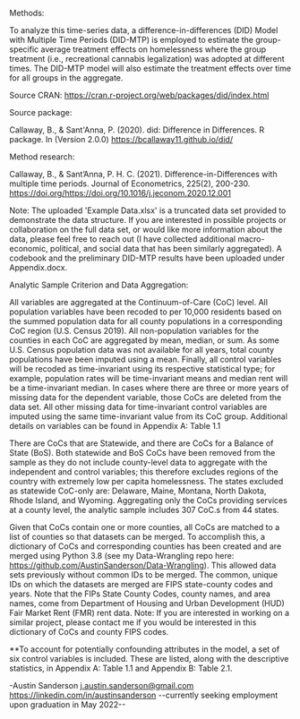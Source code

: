Methods:

To analyze this time-series data, a difference-in-differences (DID) Model with Multiple Time Periods (DID-MTP) is employed to estimate the group-specific average treatment effects on homelessness where the group treatment (i.e., recreational cannabis legalization) was adopted at different times. The DID-MTP model will also estimate the treatment effects over time for all groups in the aggregate.

Source CRAN: https://cran.r-project.org/web/packages/did/index.html

Source package:

Callaway, B., & Sant'Anna, P. (2020). did: Difference in Differences. R package. In (Version
  2.0.0) https://bcallaway11.github.io/did/

Method research:

Callaway, B., & Sant’Anna, P. H. C. (2021). Difference-in-Differences with multiple time
  periods. Journal of Econometrics, 225(2), 200-230.
  https://doi.org/https://doi.org/10.1016/j.jeconom.2020.12.001

Note: The uploaded 'Example Data.xlsx' is a truncated data set provided to demonstrate the data structure. If you are interested in possible projects or collaboration on the full data set, or would like more information about the data, please feel free to reach out (I have collected additional macro-economic, political, and social data that has been similarly aggregated). A codebook and the preliminary DID-MTP results have been uploaded under Appendix.docx.

Analytic Sample Criterion and Data Aggregation:

All variables are aggregated at the Continuum-of-Care (CoC) level. All population variables have been recoded to per 10,000 residents based on the summed population data for all county populations in a corresponding CoC region (U.S. Census 2019). All non-population variables for the counties in each CoC are aggregated by mean, median, or sum. As some U.S. Census population data was not available for all years, total county populations have been imputed using a mean. Finally, all control variables will be recoded as time-invariant using its respective statistical type; for example, population rates will be time-invariant means and median rent will be a time-invariant median. In cases where there are three or more years of missing data for the dependent variable, those CoCs are deleted from the data set. All other missing data for time-invariant control variables are imputed using the same time-invariant value from its CoC group. Additional details on variables can be found in Appendix A: Table 1.1

There are CoCs that are Statewide, and there are CoCs for a Balance of State (BoS). Both statewide and BoS CoCs have been removed from the sample as they do not include county-level data to aggregate with the independent and control variables; this therefore excludes regions of the country with extremely low per capita homelessness. The states excluded as statewide CoC-only are: Delaware, Maine, Montana, North Dakota, Rhode Island, and Wyoming. Aggregating only the CoCs providing services at a county level, the analytic sample includes 307 CoC.s from 44 states.

Given that CoCs contain one or more counties, all CoCs are matched to a list of counties so that datasets can be merged. To accomplish this, a dictionary of CoCs and corresponding counties has been created and are merged using Python 3.8 (see my Data-Wrangling repo here: https://github.com/AustinSanderson/Data-Wrangling). This allowed data sets previously without common IDs to be merged.  The common, unique IDs on which the datasets are merged are FIPS state-county codes and years. Note that the FIPs State County Codes, county names, and area names, come from Department of Housing and Urban Development (HUD) Fair Market Rent (FMR) rent data. Note: If you are interested in working on a similar project, please contact me if you would be interested in this dictionary of CoCs and county FIPS codes.

**To account for potentially confounding attributes in the model, a set of six control variables is included. These are listed, along with the descriptive statistics, in Appendix A: Table 1.1 and Appendix B: Table 2.1.

-Austin Sanderson
j.austin.sanderson@gmail.com
https://linkedin.com/in/austinsanderson
--currently seeking employment upon graduation in May 2022--
